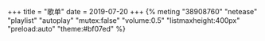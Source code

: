 +++
title = "歌单"
date = 2019-07-20
+++
{% meting "38908760" "netease" "playlist" "autoplay" "mutex:false" "volume:0.5" "listmaxheight:400px" "preload:auto" "theme:#bf07ed" %}
